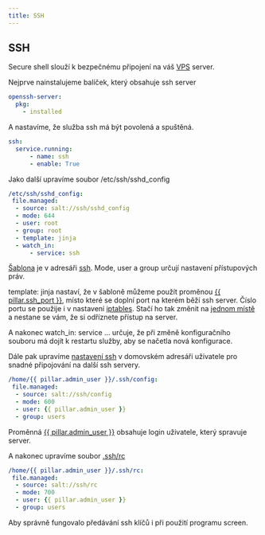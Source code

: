 ```yaml
---
title: SSH
---
```


## SSH

Secure shell slouží k bezpečnému připojení na váš [VPS](/vps) server.

Nejprve nainstalujeme balíček, který obsahuje ssh server

```yaml
openssh-server:
  pkg:
    - installed
```

A nastavíme, že služba ssh má být povolená a spuštěná.

```yaml
ssh:
  service.running:
	  - name: ssh
	  - enable: True
```

Jako další upravíme soubor /etc/ssh/sshd_config

```yaml
/etc/ssh/sshd_config:
 file.managed:
  - source: salt://ssh/sshd_config
  - mode: 644
  - user: root
  - group: root
  - template: jinja
  - watch_in:
      - service: ssh
```

[Šablona](https://github.com/petrkle/instantni-vps/blob/master/salt/ssh/sshd_config)
je v adresáři [ssh](https://github.com/petrkle/instantni-vps/tree/master/salt/ssh).
Mode, user a group určují nastavení přístupových práv.

template: jinja nastaví, že v šabloně můžeme použít proměnou [{{ pillar.ssh_port }}](https://github.com/petrkle/instantni-vps/blob/master/pillar/data.sls),
místo které se doplní port na kterém běží ssh server. Číslo portu se použije i v nastavení [iptables](/iptables/). Stačí ho tak změnit na [jednom místě](https://github.com/petrkle/instantni-vps/blob/master/pillar/data.sls) a nestane se vám, že si odříznete přístup na server.

A nakonec watch_in: service ... určuje, že při změně konfiguračního
souboru má dojít k restartu služby, aby se načetla nová konfigurace.

Dále pak upravíme [nastavení ssh](https://github.com/petrkle/instantni-vps/blob/master/salt/ssh/config) v domovském adresáři uživatele pro snadné připojování na další ssh servery.

```yaml
/home/{{ pillar.admin_user }}/.ssh/config:
 file.managed:
  - source: salt://ssh/config
  - mode: 600
  - user: {{ pillar.admin_user }}
  - group: users
```

Proměnná [{{ pillar.admin_user }}](https://github.com/petrkle/instantni-vps/blob/master/pillar/data.sls) obsahuje login uživatele, který spravuje server.
	
A nakonec upravíme soubor [.ssh/rc](https://github.com/petrkle/instantni-vps/blob/master/salt/ssh/rc)

```yaml
/home/{{ pillar.admin_user }}/.ssh/rc:
 file.managed:
  - source: salt://ssh/rc
  - mode: 700
  - user: {{ pillar.admin_user }}
  - group: users
```

Aby správně fungovalo předávání ssh klíčů i při použití programu screen.
